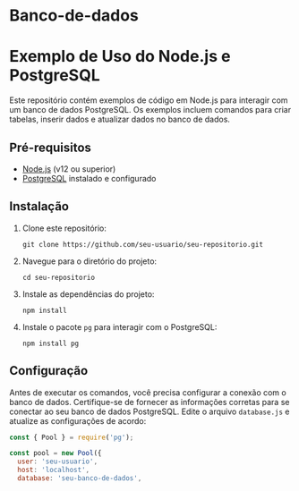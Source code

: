 # Banco-de-dados


# Exemplo de Uso do Node.js e PostgreSQL

Este repositório contém exemplos de código em Node.js para interagir com um banco de dados PostgreSQL. Os exemplos incluem comandos para criar tabelas, inserir dados e atualizar dados no banco de dados.

## Pré-requisitos

- [Node.js](https://nodejs.org) (v12 ou superior)
- [PostgreSQL](https://www.postgresql.org) instalado e configurado

## Instalação

1. Clone este repositório:

   ```shell
   git clone https://github.com/seu-usuario/seu-repositorio.git
   ```

2. Navegue para o diretório do projeto:

   ```shell
   cd seu-repositorio
   ```

3. Instale as dependências do projeto:

   ```shell
   npm install
   ```

4. Instale o pacote `pg` para interagir com o PostgreSQL:

   ```shell
   npm install pg
   ```

## Configuração

Antes de executar os comandos, você precisa configurar a conexão com o banco de dados. Certifique-se de fornecer as informações corretas para se conectar ao seu banco de dados PostgreSQL. Edite o arquivo `database.js` e atualize as configurações de acordo:

```javascript
const { Pool } = require('pg');

const pool = new Pool({
  user: 'seu-usuario',
  host: 'localhost',
  database: 'seu-banco-de-dados',
 
